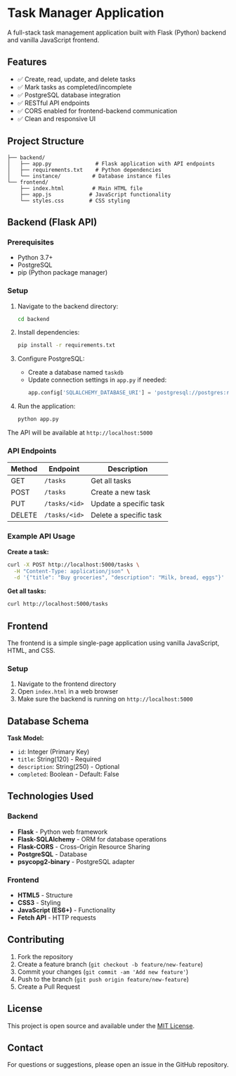 # Task Manager Application

A full-stack task management application built with Flask (Python) backend and vanilla JavaScript frontend.

## Features

- ✅ Create, read, update, and delete tasks
- ✅ Mark tasks as completed/incomplete
- ✅ PostgreSQL database integration
- ✅ RESTful API endpoints
- ✅ CORS enabled for frontend-backend communication
- ✅ Clean and responsive UI

## Project Structure

```
├── backend/
│   ├── app.py              # Flask application with API endpoints
│   ├── requirements.txt    # Python dependencies
│   └── instance/          # Database instance files
└── frontend/
    ├── index.html         # Main HTML file
    ├── app.js            # JavaScript functionality
    └── styles.css        # CSS styling
```

## Backend (Flask API)

### Prerequisites

- Python 3.7+
- PostgreSQL
- pip (Python package manager)

### Setup

1. Navigate to the backend directory:
   ```bash
   cd backend
   ```

2. Install dependencies:
   ```bash
   pip install -r requirements.txt
   ```

3. Configure PostgreSQL:
   - Create a database named `taskdb`
   - Update connection settings in `app.py` if needed:
     ```python
     app.config['SQLALCHEMY_DATABASE_URI'] = 'postgresql://postgres:root@localhost:5432/taskdb'
     ```

4. Run the application:
   ```bash
   python app.py
   ```

The API will be available at `http://localhost:5000`

### API Endpoints

| Method | Endpoint | Description |
|--------|----------|-------------|
| GET | `/tasks` | Get all tasks |
| POST | `/tasks` | Create a new task |
| PUT | `/tasks/<id>` | Update a specific task |
| DELETE | `/tasks/<id>` | Delete a specific task |

### Example API Usage

**Create a task:**
```bash
curl -X POST http://localhost:5000/tasks \
  -H "Content-Type: application/json" \
  -d '{"title": "Buy groceries", "description": "Milk, bread, eggs"}'
```

**Get all tasks:**
```bash
curl http://localhost:5000/tasks
```

## Frontend

The frontend is a simple single-page application using vanilla JavaScript, HTML, and CSS.

### Setup

1. Navigate to the frontend directory
2. Open `index.html` in a web browser
3. Make sure the backend is running on `http://localhost:5000`

## Database Schema

**Task Model:**
- `id`: Integer (Primary Key)
- `title`: String(120) - Required
- `description`: String(250) - Optional
- `completed`: Boolean - Default: False

## Technologies Used

### Backend
- **Flask** - Python web framework
- **Flask-SQLAlchemy** - ORM for database operations
- **Flask-CORS** - Cross-Origin Resource Sharing
- **PostgreSQL** - Database
- **psycopg2-binary** - PostgreSQL adapter

### Frontend
- **HTML5** - Structure
- **CSS3** - Styling
- **JavaScript (ES6+)** - Functionality
- **Fetch API** - HTTP requests

## Contributing

1. Fork the repository
2. Create a feature branch (`git checkout -b feature/new-feature`)
3. Commit your changes (`git commit -am 'Add new feature'`)
4. Push to the branch (`git push origin feature/new-feature`)
5. Create a Pull Request

## License

This project is open source and available under the [MIT License](LICENSE).

## Contact

For questions or suggestions, please open an issue in the GitHub repository.
